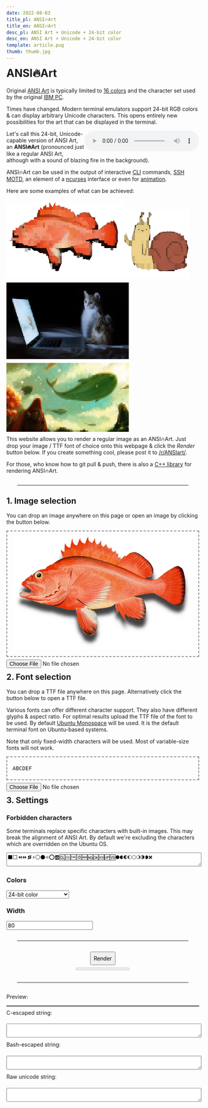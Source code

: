 ```yaml
---
date: 2022-08-03
title_pl: ANSI🔥Art
title_en: ANSI🔥Art
desc_pl: ANSI Art + Unicode + 24-bit color
desc_en: ANSI Art + Unicode + 24-bit color
template: article.pug
thumb: thumb.jpg
---
```


<style>
  hr {
    border-color: black;
    margin: 2em !important;
  }
  #image, #font, #result-canvas {
    display: block;
    max-width: 100%;
    border: 2px dashed #888;
    box-sizing: border-box;
    padding: 1em;
  }
  #image > img {
    max-width: 100%;
    max-height: 100%;
  }
  #sample {
    line-break: anywhere;
    margin: .5em 0;
    font-family: 'AnsiArt', monospace; /* font family created by JS */
  }
  body > *, #result > *, #font > * {
    margin-top: .5em;
  }
  button, input, select {
    font-family: inherit;
    font-size: inherit;
  }
  #result-canvas {
    padding: 0 !important;
  }
  textarea {
    width: 100%;
  }
  #render {
    text-align: center;
  }
  #render > button {
    padding: .5em;
  }
</style>
<h1>ANSI🔥Art</h1>
<p>Original <a href="https://en.wikipedia.org/wiki/ANSI_art">ANSI Art</a> is typically limited to
  <a href="https://en.wikipedia.org/wiki/ANSI_escape_code#3-bit_and_4-bit">16 colors</a> and the
  character set used by the original <a href="https://www.youtube.com/watch?v=_mZBa3sqTrI&t=1061s">IBM PC</a>.</p>
<p>Times have changed. Modern terminal emulators support 24-bit RGB colors & can display arbitrary
  Unicode characters. This opens entirely new possibilities for the art that can be displayed in the terminal.</p>
<p><audio controls style="float: right"><source src="624425__foleyhaven__fire-burning-03.ogg" type="audio/ogg"></audio>Let's call this 24-bit, Unicode-capable version of ANSI Art, an <strong>ANSI🔥Art</strong> (pronounced
  just like a regular ANSI Art, although with a sound of blazing fire in the background).</p>
<p>ANSI🔥Art can be used in the output of interactive <a href="https://www.youtube.com/watch?v=_oHByo8tiEY">CLI</a>
  commands, <a href="http://mewbies.com/how_to_customize_your_console_login_message_tutorial.htm">SSH MOTD</a>, an
  element of a <a href="https://www.youtube.com/watch?v=4G_cthFZeJ8">ncurses</a> interface or even for
  <a href="https://www.youtube.com/watch?v=MJZvWgcxV0M">animation</a>.</p>
<p>Here are some examples of what can be achieved:</p>
<img src="sample1.png"><img src="sample2.png"><img src="sample3.png"><img src="sample4.png">
<p>This website allows you to render a regular image as an ANSI🔥Art. Just drop your image / TTF font of choice onto this webpage & click the <em>Render</em> button below. If you create something cool, please post it to <a href="https://www.reddit.com/r/ANSIart/">/r/ANSIart/</a>.</p>
<p>For those, who know how to git pull & push, there is also a <a href="https://github.com/mafik/ansi-art">C++ library</a> for rendering ANSI🔥Art.</p>
<hr>
<h2>1. Image selection</h2>
<p>You can drop an image anywhere on this page or open an image by clicking the button below.</p>
<div id="image">
  <img id="image-img" src="sample.webp">
</div>
<input id="image-input" type="file" onchange="ImageInputChanged(event);">
<h2>2. Font selection</h2>
<p>You can drop a TTF file anywhere on this page. Alternatively click the button below to open a TTF file.</p>
<p>Various fonts can offer different character support. They also have different glyphs & aspect ratio.
For optimal results upload the TTF file of the font to be used. By default
<a href="https://design.ubuntu.com/font/">Ubuntu Monospace</a> will be used.
It is the default terminal font on Ubuntu-based systems.</p>
<p>Note that only fixed-width characters will be used. Most of variable-size fonts will not work.</p>
<div id="font">
  <p id="sample">ABCDEF</p>
</div>
<input id="font-input" type="file" onchange="FontInputChanged(event);">
<h2>3. Settings</h2>
<div id="forbidden_characters">
  <h3>Forbidden characters</h3>
  <p class="note">Some terminals replace specific characters with built-in images.
    This may break the alignment of ANSI Art. By default we're excluding the characters which are overridden on the Ubuntu OS.</p>
  <textarea id="forbidden_characters_textarea" onchange="ForbiddenChanged(event);">⬛⬜⏪⏩⏫⏬⚡⚪⚫⭐⭕🆎🆑🆒🆓🆔🆕🆖🆗🆘🆙🆚🌑🌒🌓🌔🌕🌖🌗🌘❌</textarea>
</div>
<div id="colorset">
  <h3>Colors</h3>
  <select id="color-select" onchange="ColorSetChanged(event);">
    <option value="0">24-bit color</option>
    <option value="1">8-bit color</option>
    <option value="2">0-bit (white on black)</option>
    <option value="3">0-bit (black on white)</option>
  </select>
</div>
<div id="size">
  <h3>Width</h3>
  <input type="number" id="size-width" min="1" step="1" value="80" onchange="WidthChanged(event);">
</div>
<hr>
<div id="render">
  <button id="render-button">Render</button><br>
  <progress id="progress" max="100" value="0"> 100% </progress>
</div>
<hr>
<div id="result">
  <p>Preview:</p>
  <canvas id="result-canvas" style="background-color: #888;"></canvas>
  <p>C-escaped string:</p>
  <textarea id="result-c"></textarea>
  <p>Bash-escaped string:</p>
  <textarea id="result-bash"></textarea>
  <p>Raw unicode string:</p>
  <textarea id="result-raw"></textarea>
</div>
<script src="script.js"></script>
<script src="ansi.js"></script>
